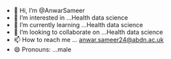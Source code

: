 - 👋 Hi, I’m @AnwarSameer
- 👀 I’m interested in ...Health data science
- 🌱 I’m currently learning ...Health data science
- 💞️ I’m looking to collaborate on ...Health data science
- 📫 How to reach me ... anwar.sameer24@abdn.ac.uk
- 😄 Pronouns: ...male
